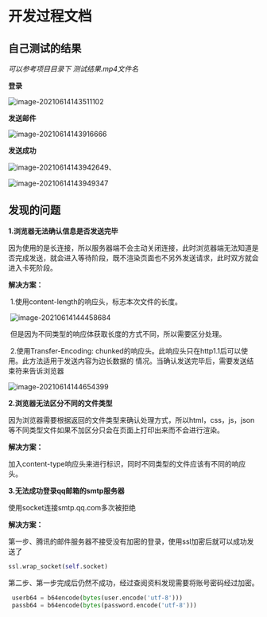 # 开发过程文档

## 自己测试的结果

*可以参考项目目录下 测试结果.mp4文件名*

**登录**

![image-20210614143511102](C:\Users\86133\AppData\Roaming\Typora\typora-user-images\image-20210614143511102.png)



**发送邮件**

![image-20210614143916666](C:\Users\86133\AppData\Roaming\Typora\typora-user-images\image-20210614143916666.png)

**发送成功**

![image-20210614143942649](C:\Users\86133\AppData\Roaming\Typora\typora-user-images\image-20210614143942649.png)、

![image-20210614143949347](C:\Users\86133\AppData\Roaming\Typora\typora-user-images\image-20210614143949347.png)





## 发现的问题

**1.浏览器无法确认信息是否发送完毕**

因为使用的是长连接，所以服务器端不会主动关闭连接，此时浏览器端无法知道是否完成发送，就会进入等待阶段，既不渲染页面也不另外发送请求，此时双方就会进入卡死阶段。

**解决方案：**

​	1.使用content-length的响应头，标志本次文件的长度。

​	![image-20210614144458684](C:\Users\86133\AppData\Roaming\Typora\typora-user-images\image-20210614144458684.png)

​	但是因为不同类型的响应体获取长度的方式不同，所以需要区分处理。

​	2.使用Transfer-Encoding: chunked的响应头。此响应头只在http1.1后可以使用。此方法适用于发送内容为边长数据的	情况。当确认发送完毕后，需要发送结束符来告诉浏览器

![image-20210614144654399](C:\Users\86133\AppData\Roaming\Typora\typora-user-images\image-20210614144654399.png)



**2.浏览器无法区分不同的文件类型**

因为浏览器需要根据返回的文件类型来确认处理方式，所以html，css，js，json等不同类型文件如果不加区分只会在页面上打印出来而不会进行渲染。

**解决方案：**

​	加入content-type响应头来进行标识，同时不同类型的文件应该有不同的响应头。



**3.无法成功登录qq邮箱的smtp服务器**

使用socket连接smtp.qq.com多次被拒绝

**解决方案：**

第一步、腾讯的邮件服务器不接受没有加密的登录，使用ssl加密后就可以成功发送了

```python
ssl.wrap_socket(self.socket)
```

第二步、第一步完成后仍然不成功，经过查阅资料发现需要将账号密码经过加密。

```python
 userb64 = b64encode(bytes(user.encode('utf-8')))
 passb64 = b64encode(bytes(password.encode('utf-8')))
```





